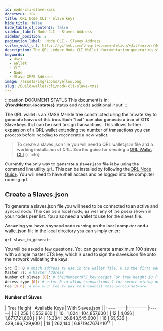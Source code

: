 ```yaml
---
id: node-cli-slave-xmss
docstatus: 30%
title: QRL Node CLI - Slave keys
hide_title: false
hide_table_of_contents: false
sidebar_label: Node CLI - Slaves Address
sidebar_position: 2
pagination_label:  Node CLI - Slaves Address
custom_edit_url: https://github.com/theqrl/documentation/edit/master/docs/basics/what-is-qrl.md
description: The QRL Ledger Node CLI Wallet documentation generating slave xmss keys
keywords:
  - docs
  - wallet
  - CLI
  - Node
  - Slave XMSS Address
image: /assets/img/icons/yellow.png
slug: /Build/wallet/cli/node-cli-slave-xmss
---
```



:::caution DOCUMENT STATUS 
<span>This document is in: <b>{frontMatter.docstatus}</b> status and needs additional input!</span>
:::


The QRL wallet is an XMSS Merkle tree constructed using the private key to generate leaves of this tree. Each "leaf" can also generate a tree of OTS Slave keys that can be used to sign transactions. This allows further expansion of a QRL wallet extending the number of transactions you can process before needing to regenerate a new wallet.

> To create a slaves.json file you will need a QRL wallet.json file and a working installation of QRL. See the guide for creating a [QRL Wallet CLI](/wallet/wallet-cli)
{: .info}

Currently the only way to generate a slaves.json file is by using the command line utility `qrl`. This can be installed by following the [QRL Node Guide](/node/QRLnode).  You will need to have shell access and be logged into the computer running qrl.



## Create a Slaves.json

To generate a slaves.json file you will need to be connected to an active and synced node. This can be a local node, as well any of the peers shown in your nodes peer list. You also need a wallet to use for the slaves file.

Assuming you have a synced node running on the local computer and a wallet.json file in the local directory you can simply enter:

```bash
qrl slave_tx_generate
```

You will be asked a few questions. You can generate a maximum 100 slaves with a single master OTS key, which is used to sign the slaves.json file onto the network validating the keys.  

```bash
Src []: 0 # Which address to use in the wallet file. 0 is the first address.
Master []: # Master Address
Number of slaves [0]: # thisNumber*OTS_key_height For tree height 10 (this*1024)
Access type [0]: # enter 0 to allow transactions 1 for secure mining only
Fee [0.0]: # how much fee to pay to broadcast this across network.
```

#### Number of Slaves 

|  Tree Height | Available Keys | With Slaves.json |
|: ---------|:----------|:-----|
| 8  | 256 | 6,553,600 |
| 10 |  1,024 | 104,857,600 | 
| 12 |  4,096 | 1,677,721,600 |
| 14 |  16,384 | 26,843,545,600 |
| 16 |  65,536 | 429,496,729,600 |
| 18 |  262,144 | 6.871947674×10¹² |
